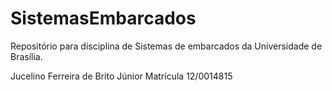 # SistemasEmbarcados
Repositório para disciplina de Sistemas de embarcados da Universidade de Brasília.

Jucelino Ferreira de Brito Júnior
Matrícula 12/0014815
